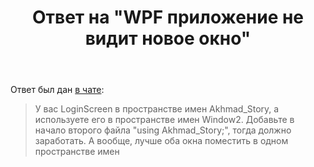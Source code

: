 ﻿---
title: "Ответ на \"WPF приложение не видит новое окно\""
se.owner.user_id: 240512
se.owner.display_name: "MSDN.WhiteKnight"
se.owner.link: "https://ru.stackoverflow.com/users/240512/msdn-whiteknight"
se.answer_id: 919799
se.question_id: 918781
se.post_type: answer
se.is_accepted: True
---
<p>Ответ был дан <a href="https://chat.stackexchange.com/transcript/message/48045643#48045643">в чате</a>:</p>

<blockquote>
  <p>У вас LoginScreen в пространстве имен Akhmad_Story, а используете его в пространстве имен Window2. Добавьте в начало второго файла "using Akhmad_Story;", тогда должно заработать. А вообще, лучше оба окна поместить в одном пространстве имен</p>
</blockquote>
